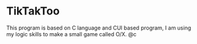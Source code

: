 # TikTakToo
This program is based on C language and CUI based program, I am using my logic skills to make a small game called O/X.
@c
